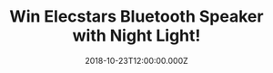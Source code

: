 ---
campaign-uuid: "c-409de47b-0348-4412-8233-6319dd8a0ec0"
type: "Competition"
category: "Technology"
date: "2018-10-23T12:00:00.000Z"
end-date: "2018-11-23T23:59:00.000Z"
disable-form: false
is_promoted: false
has_entry_page: true
title: "Win Elecstars Bluetooth Speaker with Night Light!"
competition-description: "<p>We have the perfect gift, birthday present, housewarming\
  \ item, ideal for reading, writing, studying, working, partying, entertainment decoration\
  \ for yourself, your family or friends! Yes, we are talking about Elecstars Bluetooth\
  \ Speaker with Night Light!</p>\n<p>Want to treat yourself? Enter below for a chance\
  \ to win!</p>\n"
hero-header: "Win Elecstars Bluetooth Speaker with Night Light!"
terms-confirmation: "N/A"
banner-img: "https://assets.expresslyapp.com/asset-d0dab9e2-1b90-4d02-bc79-ab726fe3098e.jpg"
logo-left-href: "https://club.expressly.io"
logo-left-image: "https://assets.expresslyapp.com/asset-8949bd2c-f6fc-423c-bc4d-70510fa14dbc.jpg"
logo-left-title: "Expressly Club"
bg-image-hero: "https://assets.expresslyapp.com/asset-ba37c2ed-8d2b-433c-828a-92a8d4225ba8.jpg"
bg-image-first: "https://assets.expresslyapp.com/asset-8202744e-434d-4f28-8f62-6b0369e366c2.jpg"
section1-content: "<p>Don’t stop listening your favourite tunes with this bluetooth\
  \ speaker, up to 10 hours of music play! Bluetooth Speaker + Touch Lamp + Alarm\
  \ Clock + MP3 Player - All in 1! Listening to audio books in the bedroom at night,\
  \ or playing music while cooking, this product will go everywhere with you, and\
  \ literally, brighten your everyday!</p>\n<p>Enter the form below for a chance to\
  \ win and it could be coming home to you! Good luck!</p>\n"
entry-title: "Win Elecstars Bluetooth Speaker with Night Light!"
entry-content: "<p>Enter the draw to win Elecstars Bluetooth Speaker with Night Light\
  \ by completing the form below before 23:59 on 23th of November 2018.</p>\n"
has-winner: false
prize-description: "Elecstars Bluetooth Speaker with Night Light."
special-conditions: "Multiple entries are allowed up to one every day.\r\nThis competition\
  \ is also available on: https://aaa.nme.com/competitions/elecstars-bluetooth-speaker"
country-restrictions:
- "GB"
---